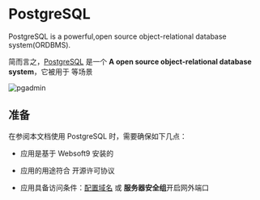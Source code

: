 # PostgreSQL

PostgreSQL is a powerful,open source object-relational database system(ORDBMS). 

简而言之，[PostgreSQL](https://www.postgresql.org/) 是一个 **A open source object-relational database system**，它被用于  等场景


![pgadmin](http://libs.websoft9.com/Websoft9/DocsPicture/zh/postgresql/pgadmin4-websoft9.png)


## 准备

在参阅本文档使用 PostgreSQL 时，需要确保如下几点：

- 应用是基于 Websoft9 安装的

- 应用的用途符合 [](https://some_license_url) 开源许可协议

- 应用具备访问条件：[配置域名](./guide/appsetdomain) 或 **服务器安全组**开启网外端口